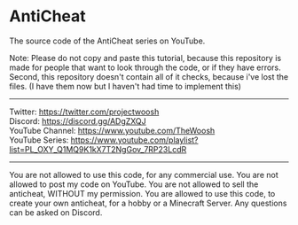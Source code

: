 # AntiCheat
The source code of the AntiCheat series on YouTube.

Note: Please do not copy and paste this tutorial, because this repository is made for people that want to look through the code, or if they have errors. Second, this repository doesn't contain all of it checks, because i've lost the files. (I have them now but I haven't had time to implement this)

----

Twitter: https://twitter.com/projectwoosh  
Discord: https://discord.gg/ADgZXQJ  
YouTube Channel: https://www.youtube.com/TheWoosh  
YouTube Series: https://www.youtube.com/playlist?list=PL_OXY_Q1MQ9K1kX7T2NgGov_7RP23LcdR  

----
You are not allowed to use this code, for any commercial use. You are not allowed to post my code on YouTube. You are not allowed to sell the anticheat, WITHOUT my permission. You are allowed to use this code, to create your own anticheat, for a hobby or a Minecraft Server. Any questions can be asked on Discord.
